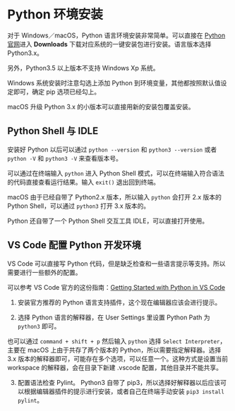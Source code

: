 # Python 环境安装

对于 Windows／macOS，Python 语言环境安装非常简单。可以直接在 [Python 官网](https://www.python.org/)进入 **Downloads** 下载对应系统的一键安装包进行安装。语言版本选择 Python3.x。

另外，Python3.5 以上版本不支持 Windows Xp 系统。

Windows 系统安装时注意勾选上添加 Python 到环境变量，其他都按照默认值设定即可，确定 pip 选项已经勾上。

macOS 升级 Python 3.x 的小版本可以直接用新的安装包覆盖安装。

## Python Shell 与 IDLE

安装好 Python 以后可以通过 `python --version` 和 `python3 --version` 或者 `python -V` 和 `python3 -V` 来查看版本号。

可以通过在终端输入 `python` 进入 Python Shell 模式，可以在终端输入符合语法的代码直接查看运行结果。输入 `exit()` 退出回到终端。

macOS 由于已经自带了 Python2.x 版本，所以输入 `python` 会打开 2.x 版本的 Python Shell，可以通过 `python3` 打开 3.x 版本的。

Python 还自带了一个 Python Shell 交互工具 IDLE，可以直接打开使用。

## VS Code 配置 Python 开发环境

VS Code 可以直接写 Python 代码，但是缺乏检查和一些语言提示等支持。所以需要进行一些额外的配置。

可以参考 VS Code 官方的这份指南：[Getting Started with Python in VS Code](https://code.visualstudio.com/docs/python/python-tutorial)

1. 安装官方推荐的 Python 语言支持插件，这个现在编辑器应该会进行提示。

2. 选择 Python 语言的解释器，在 User Settings 里设置 Python Path 为 `python3` 即可。

  也可以通过 `command + shift + p` 然后输入 `python` 选择 `Select Interpreter`，主要在 macOS 上由于共存了两个版本的 Python，所以需要指定解释器。选择 3.x 版本的解释器即可，可能存在多个选项，可以任意一个。这种方式是设置当前 workspace 的解释器，会在目录下新建 .vscode 配置，其他目录并不能共享。

3. 配置语法检查 Pylint。 Python3 自带了 pip3，所以选择好解释器以后应该可以根据编辑器插件的提示进行安装，或者自己在终端手动安装 `pip3 install pylint`。
